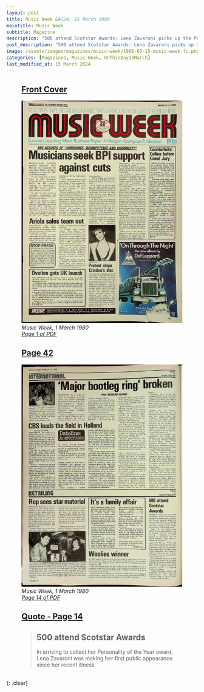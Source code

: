 ```yaml
---
layout: post
title: Music Week &#124; 15 March 1980
maintitle: Music Week
subtitle: Magazine
description: "500 attend Scotstar Awards: Lena Zavaroni picks up the Personality of the Year award"
post_description: "500 attend Scotstar Awards: Lena Zavaroni picks up the Personality of the Year award"
image: /assets/images/magazines/music-week/1980-03-15-music-week-fc.png
categories: [Magazines, Music-Week, OnThisDay15March]
last_modified_at: 15 March 2024
---
```


<figure class="fig1">
<h2 id="infobox1"><a href="#infobox1">Front Cover</a></h2>
<a href="/assets/images/magazines/music-week/1980-03-15-music-week-fc.png"><img src="/assets/images/magazines/music-week/1980-03-15-music-week-fc.png" class="full-width zoom-in" /></a>
<cite>Music Week, 1 March 1980<br /><a class="external-link" href="https://www.worldradiohistory.com/UK/Music-Week/1980/Music-Week-1980-03-15.pdf">Page 1 of PDF</a></cite>
</figure>

<figure class="fig2">
<h2 id="infobox2"><a href="#infobox2">Page 42</a></h2>
<a href="/assets/images/magazines/music-week/1980-03-15-music-week-page-14.png"><img src="/assets/images/magazines/music-week/1980-03-15-music-week-page-14.png" class="full-width zoom-in" /></a>
<cite>Music Week, 1 March 1980<br /><a class="external-link" href="https://www.worldradiohistory.com/UK/Music-Week/1980/Music-Week-1980-03-15.pdf#page=14">Page 14 of PDF</a></cite>
</figure>

<figure class="fig3">
<h2 id="infobox3"><a href="#infobox3">Quote - Page 14</a></h2>
<blockquote>
<p><h2>500 attend Scotstar Awards</h2></p>
<p>In arriving to collect her Personality of the Year award, Lena Zavaroni was making her first public appearance since her recent illness</p>
</blockquote>
</figure>

<br />{: .clear}

